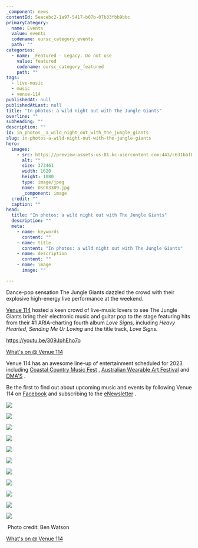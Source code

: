 ```yaml
---
_component: news
contentId: 5eacebc2-1a97-5417-b07b-07b33fbb9bbc
primaryCategory:
  name: Events
  value: events
  codename: oursc_category_events
  path: ""
categories:
  - name: _Featured - Legacy. Do not use
    value: featured
    codename: oursc_category_featured
    path: ""
tags:
  - live-music
  - music
  - venue-114
publishedAt: null
publishedAtLast: null
title: "In photos: a wild night out with The Jungle Giants"
overline: ""
subheading: ""
description: ""
id: in_photos__a_wild_night_out_with_the_jungle_giants
slug: in-photos-a-wild-night-out-with-the-jungle-giants
hero:
  images:
    - src: https://preview-assets-us-01.kc-usercontent.com:443/c631baf8-1b46-001f-580c-d0001b68b4a8/9c46773f-9543-4cf6-a888-bc8fdae5cf1e/DSC03309.jpg
      alt: ""
      size: 373461
      width: 1620
      height: 1080
      type: image/jpeg
      name: DSC03309.jpg
      _component: image
  credit: ""
  caption: ""
head:
  title: "In photos: a wild night out with The Jungle Giants"
  description: ""
  meta:
    - name: keywords
      content: ""
    - name: title
      content: "In photos: a wild night out with The Jungle Giants"
    - name: description
      content: ""
    - name: image
      image: ""

---
```

Dance-pop sensation The Jungle Giants dazzled the crowd with their explosive high-energy live performance at the weekend.

[Venue 114](https://venue114.com.au/)
&#x20;hosted a keen crowd of live-music lovers to see The Jungle Giants bring their electronic music and guitar pop to the stage featuring hits from their #1 ARIA-charting fourth album *Love Signs,* including *Heavy Hearted*, *Sending Me Ur Loving* and the title track, *Love Signs.*

<https://youtu.be/309JphEho7o>


[What's on @ Venue 114](https://venue114.com.au/events/)


Venue 114 has an awesome line-up of entertainment scheduled for 2023 including [Coastal Country Music Fest](https://venue114.com.au/events/coastal-country-music-festival-2023/)
, [Australian Wearable Art Festival](https://venue114.com.au/events/australian-wearable-art-festival/)
&#x20;and [DMA'S](https://venue114.com.au/events/dma-s/)
.

Be the first to find out about upcoming music and events by following Venue 114 on [Facebook](https://www.facebook.com/venue114/)
&#x20;and subscribing to the [eNewsletter](https://venue114.com.au/)
.

![](https://preview-assets-us-01.kc-usercontent.com:443/c631baf8-1b46-001f-580c-d0001b68b4a8/a923106f-da8c-4533-a82b-8f8fd0ad94a4/DSC03167-683x1024.jpg)

![](https://preview-assets-us-01.kc-usercontent.com:443/c631baf8-1b46-001f-580c-d0001b68b4a8/813de0d3-c421-444f-ae20-6d125432a2c0/DSC03272-683x1024.jpg)

![](https://preview-assets-us-01.kc-usercontent.com:443/c631baf8-1b46-001f-580c-d0001b68b4a8/6252fa30-fb8d-472a-ae04-ca6b4caf8b5a/DSC03175-1024x683.jpg)

![](https://preview-assets-us-01.kc-usercontent.com:443/c631baf8-1b46-001f-580c-d0001b68b4a8/efc350e4-b74d-4c93-b714-def0ecd2765b/DSC02993-2-1024x683.jpg)

![](https://preview-assets-us-01.kc-usercontent.com:443/c631baf8-1b46-001f-580c-d0001b68b4a8/159fa11b-44de-4437-bd12-a736943a0cd4/L1040570-2-1024x684.jpg)

![](https://preview-assets-us-01.kc-usercontent.com:443/c631baf8-1b46-001f-580c-d0001b68b4a8/13b41d83-68a6-4115-9722-40c66bf8fd83/L1040501-Enhanced-NR-683x1024.jpg)

![](https://preview-assets-us-01.kc-usercontent.com:443/c631baf8-1b46-001f-580c-d0001b68b4a8/0552a609-6671-4f4b-bf1c-e331a019fadb/DSC03340-683x1024.jpg)

![](https://preview-assets-us-01.kc-usercontent.com:443/c631baf8-1b46-001f-580c-d0001b68b4a8/be5af44a-5ccb-4e3c-988d-40b652e41ec9/L1040650-1024x684.jpg)

![](https://preview-assets-us-01.kc-usercontent.com:443/c631baf8-1b46-001f-580c-d0001b68b4a8/a155b408-957d-488a-9cc8-b5a392dd5332/DSC03408.jpg)

![](https://preview-assets-us-01.kc-usercontent.com:443/c631baf8-1b46-001f-580c-d0001b68b4a8/9b4ff20f-4027-4edf-a1ac-79025df60fe9/L1040524-1024x684.jpg)

![](https://preview-assets-us-01.kc-usercontent.com:443/c631baf8-1b46-001f-580c-d0001b68b4a8/486738b7-5f66-43d8-b6bb-db25678a1afb/DSC03482-1-1024x683.jpg)

 Photo credit: Ben Watson

[What's on @ Venue 114](https://venue114.com.au/events/)
